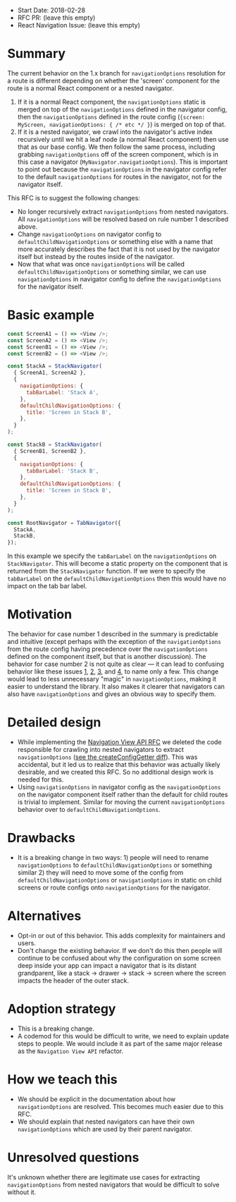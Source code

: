 - Start Date: 2018-02-28
- RFC PR: (leave this empty)
- React Navigation Issue: (leave this empty)

# Summary

The current behavior on the 1.x branch for `navigationOptions` resolution for a route is different depending on whether the 'screen' component for the route is a normal React component or a nested navigator.

1. If it is a normal React component, the `navigationOptions` static is merged on top of the `navigationOptions` defined in the navigator config, then the `navigationOptions` defined in the route config (`{screen: MyScreen, navigationOptions: { /* etc */ }`) is merged on top of that.
2. If it is a nested navigator, we crawl into the navigator's active index recursively until we hit a leaf node (a normal React component) then use that as our base config. We then follow the same process, including grabbing `navigationOptions` off of the screen component, which is in this case a navigator (`MyNavigator.navigationOptions`). This is important to point out because the `navigationOptions` in the navigator config refer to the default `navigationOptions` for routes in the navigator, not for the navigator itself.

This RFC is to suggest the following changes:

- No longer recursively extract `navigationOptions` from nested navigators. All `navigationOptions` will be resolved based on rule number 1 described above.
- Change `navigationOptions` on navigator config to `defaultChildNavigationOptions` or something else with a name that more accurately describes the fact that it is not used by the navigator itself but instead by the routes inside of the navigator.
- Now that what was once `navigationOptions` will be called `defaultChildNavigationOptions` or something similar, we can use `navigationOptions` in navigator config to define the `navigationOptions` for the navigator itself.

# Basic example

```js
const ScreenA1 = () => <View />;
const ScreenA2 = () => <View />;
const ScreenB1 = () => <View />;
const ScreenB2 = () => <View />;

const StackA = StackNavigator(
  { ScreenA1, ScreenA2 },
  {
    navigationOptions: {
      tabBarLabel: 'Stack A',
    },
    defaultChildNavigationOptions: {
      title: 'Screen in Stack B',
    },
  }
);

const StackB = StackNavigator(
  { ScreenB1, ScreenB2 },
  {
    navigationOptions: {
      tabBarLabel: 'Stack B',
    },
    defaultChildNavigationOptions: {
      title: 'Screen in Stack B',
    },
  }
);

const RootNavigator = TabNavigator({
  StackA,
  StackB,
});
```

In this example we specify the `tabBarLabel` on the `navigationOptions` on `StackNavigator`. This will become a static property on the component that is returned from the `StackNavigator` function. If we were to specify the `tabBarLabel` on the `defaultChildNavigationOptions` then this would have no impact on the tab bar label.

# Motivation

The behavior for case number 1 described in the summary is predictable and intuitive (except perhaps with the exception of the `navigationOptions` from the route config having precedence over the `navigationOptions` defined on the component itself, but that is another discussion). The behavior for case number 2 is not quite as clear &mdash; it can lead to confusing behavior like these issues [1](https://github.com/react-navigation/react-navigation/issues/3571), [2](https://github.com/react-navigation/react-navigation/issues/3111), [3](https://github.com/react-navigation/react-navigation/issues/3090), and [4](https://github.com/react-navigation/react-navigation/issues/2378), to name only a few. This change would lead to less unnecessary "magic" in `navigationOptions`, making it easier to understand the library. It also makes it clearer that navigators can also have `navigationOptions` and gives an obvious way to specify them.

# Detailed design

- While implementing the [Navigation View API RFC](https://github.com/react-navigation/rfcs/blob/master/text/0002-navigator-view-api.md) we deleted the code responsible for crawling into nested navigators to extract `navigationOptions` ([see the createConfigGetter diff](https://github.com/react-navigation/react-navigation/commit/e27ad22c57444fadb827bf3bd3a75e3b2ca38041#diff-d7b38f711172bb2cb9393d3f1ca361a9)). This was accidental, but it led us to realize that this behavior was actually likely desirable, and we created this RFC. So no additional design work is needed for this.
- Using `navigationOptions` in navigator config as the `navigationOptions` on the navigator component itself rather than the default for child routes is trivial to implement. Similar for moving the current `navigationOptions` behavior over to `defaultChildNavigationOptions`.

# Drawbacks

- It is a breaking change in two ways: 1) people will need to rename `navigationOptions` to `defaultChildNavigationOptions` or something similar 2) they will need to move some of the config from `defaultChildNavigationOptions` or `navigationOptions` in static on child screens or route configs onto `navigationOptions` for the navigator.

# Alternatives

- Opt-in or out of this behavior. This adds complexity for maintainers and users.
- Don't change the existing behavior. If we don't do this then people will continue to be confused about why the configuration on some screen deep inside your app can impact a navigator that is its distant grandparent, like a stack -> drawer -> stack -> screen where the screen impacts the header of the outer stack.

# Adoption strategy

- This is a breaking change.
- A codemod for this would be difficult to write, we need to explain update steps to people. We would include it as part of the same major release as the `Navigation View API` refactor.

# How we teach this

- We should be explicit in the documentation about how `navigationOptions` are resolved. This becomes much easier due to this RFC.
- We should explain that nested navigators can have their own `navigationOptions` which are used by their parent navigator.

# Unresolved questions

It's unknown whether there are legitimate use cases for extracting `navigationOptions` from nested navigators that would be difficult to solve without it.
